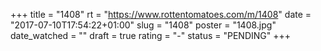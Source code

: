 +++
title = "1408"
rt = "https://www.rottentomatoes.com/m/1408"
date = "2017-07-10T17:54:22+01:00"
slug = "1408"
poster = "1408.jpg"
date_watched = ""
draft = true
rating = "-"
status = "PENDING"
+++